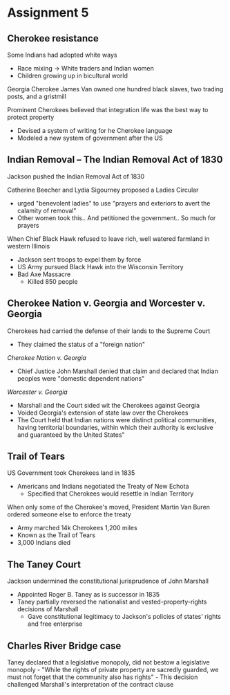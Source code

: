 # Assignment 5

## Cherokee resistance

Some Indians had adopted white ways
- Race mixing -> White traders and Indian women
- Children growing up in bicultural world


Georgia Cherokee James Van owned one hundred black slaves, two trading posts,
and a gristmill

Prominent Cherokees believed that integration life was the best way to protect
property
- Devised a system of writing for he Cherokee language
- Modeled a new system of government after the US

## Indian Removal – The Indian Removal Act of 1830

Jackson pushed the Indian Removal Act of 1830

Catherine Beecher and Lydia Sigourney proposed a Ladies Circular
- urged "benevolent ladies" to use "prayers and exteriors to avert the calamity
  of removal"
- Other women took this.. And petitioned the government.. So much for prayers

When Chief Black Hawk refused to leave rich, well watered farmland in western
Illinois
- Jackson sent troops to expel them by force
- US Army pursued Black Hawk into the Wisconsin Territory
- Bad Axe Massacre
    - Killed 850 people
    
## Cherokee Nation v. Georgia and Worcester v. Georgia

Cherokees had carried the defense of their lands to the Supreme Court
- They claimed the status of a "foreign nation"

*Cherokee Nation v. Georgia*
- Chief Justice John Marshall denied that claim and declared that Indian
  peoples were "domestic dependent nations"

*Worcester v. Georgia*
- Marshall and the Court sided wit the Cherokees against Georgia
- Voided Georgia's extension of state law over the Cherokees
- The Court held that Indian nations were distinct political communities,
  having territorial boundaries, within which their authority is exclusive and
  guaranteed by the United States"

## Trail of Tears

US Government took Cherokees land in 1835
- Americans and Indians negotiated the Treaty of New Echota
    - Specified that Cherokees would resettle in Indian Territory

When only some of the Cherokee's moved, President Martin Van Buren ordered
someone else to enforce the treaty
- Army marched 14k Cherokees 1,200 miles
- Known as the Trail of Tears
- 3,000 Indians died

## The Taney Court

Jackson undermined the constitutional jurisprudence of John Marshall
- Appointed Roger B. Taney as is successor in 1835
- Taney partially reversed the nationalist and vested-property-rights decisions
  of Marshall
    - Gave constitutional legitimacy to Jackson's policies of states' rights
      and free enterprise

## Charles River Bridge case

Taney declared that a legislative monopoly, did not bestow a legislative
monopoly
    - "While the rights of private property are sacredly guarded, we must not
      forget that the community also has rights"
    - This decision challenged Marshall's interpretation of the contract clause


